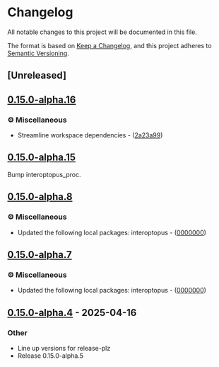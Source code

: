 # Changelog

All notable changes to this project will be documented in this file.

The format is based on [Keep a Changelog](https://keepachangelog.com/en/1.0.0/),
and this project adheres to [Semantic Versioning](https://semver.org/spec/v2.0.0.html).

## [Unreleased]

## [0.15.0-alpha.16](https://github.com/ralfbiedert/interoptopus/compare/interoptopus_backend_cpython-v0.15.0-alpha.15...interoptopus_backend_cpython-v0.15.0-alpha.16)

### ⚙️ Miscellaneous


- Streamline workspace dependencies - ([2a23a99](https://github.com/ralfbiedert/interoptopus/commit/2a23a9975a5235703ac5ffc1df46c8d27763fb3d))


## [0.15.0-alpha.15](https://github.com/ralfbiedert/interoptopus/compare/interoptopus_backend_cpython-v0.15.0-alpha.14...interoptopus_backend_cpython-v0.15.0-alpha.15)

Bump interoptopus_proc.

## [0.15.0-alpha.8](https://github.com/ralfbiedert/interoptopus/compare/interoptopus_backend_cpython-v0.15.0-alpha.7...interoptopus_backend_cpython-v0.15.0-alpha.8)

### ⚙️ Miscellaneous


- Updated the following local packages: interoptopus - ([0000000](https://github.com/ralfbiedert/interoptopus/commit/0000000))


## [0.15.0-alpha.7](https://github.com/ralfbiedert/interoptopus/compare/interoptopus_backend_cpython-v0.15.0-alpha.6...interoptopus_backend_cpython-v0.15.0-alpha.7)

### ⚙️ Miscellaneous


- Updated the following local packages: interoptopus - ([0000000](https://github.com/ralfbiedert/interoptopus/commit/0000000))


## [0.15.0-alpha.4](https://github.com/ralfbiedert/interoptopus/compare/interoptopus_backend_cpython-v0.15.0-alpha.3...interoptopus_backend_cpython-v0.15.0-alpha.4) - 2025-04-16

### Other

- Line up versions for release-plz
- Release 0.15.0-alpha.5
